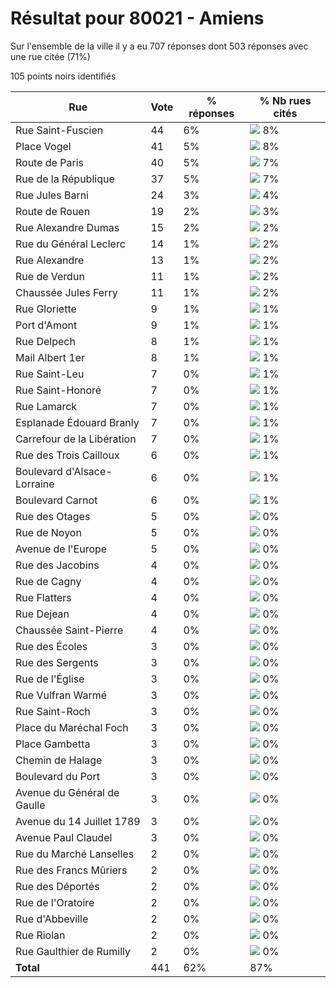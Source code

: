 # Résultat pour 80021 - Amiens

Sur l'ensemble de la ville il y a eu 707 réponses dont 503 réponses avec une rue citée (71%)

105 points noirs identifiés

| Rue | Vote | % réponses | % Nb rues cités|
|-----|------|------------|----------------|
| Rue Saint-Fuscien | 44 | 6% | <img src="../../img/bar_8.gif" />&nbsp;8%|
| Place Vogel | 41 | 5% | <img src="../../img/bar_8.gif" />&nbsp;8%|
| Route de Paris | 40 | 5% | <img src="../../img/bar_7.gif" />&nbsp;7%|
| Rue de la République | 37 | 5% | <img src="../../img/bar_7.gif" />&nbsp;7%|
| Rue Jules Barni | 24 | 3% | <img src="../../img/bar_4.gif" />&nbsp;4%|
| Route de Rouen | 19 | 2% | <img src="../../img/bar_3.gif" />&nbsp;3%|
| Rue Alexandre Dumas | 15 | 2% | <img src="../../img/bar_2.gif" />&nbsp;2%|
| Rue du Général Leclerc | 14 | 1% | <img src="../../img/bar_2.gif" />&nbsp;2%|
| Rue Alexandre | 13 | 1% | <img src="../../img/bar_2.gif" />&nbsp;2%|
| Rue de Verdun | 11 | 1% | <img src="../../img/bar_2.gif" />&nbsp;2%|
| Chaussée Jules Ferry | 11 | 1% | <img src="../../img/bar_2.gif" />&nbsp;2%|
| Rue Gloriette | 9 | 1% | <img src="../../img/bar_1.gif" />&nbsp;1%|
| Port d'Amont | 9 | 1% | <img src="../../img/bar_1.gif" />&nbsp;1%|
| Rue Delpech | 8 | 1% | <img src="../../img/bar_1.gif" />&nbsp;1%|
| Mail Albert 1er | 8 | 1% | <img src="../../img/bar_1.gif" />&nbsp;1%|
| Rue Saint-Leu | 7 | 0% | <img src="../../img/bar_1.gif" />&nbsp;1%|
| Rue Saint-Honoré | 7 | 0% | <img src="../../img/bar_1.gif" />&nbsp;1%|
| Rue Lamarck | 7 | 0% | <img src="../../img/bar_1.gif" />&nbsp;1%|
| Esplanade Édouard Branly | 7 | 0% | <img src="../../img/bar_1.gif" />&nbsp;1%|
| Carrefour de la Libération | 7 | 0% | <img src="../../img/bar_1.gif" />&nbsp;1%|
| Rue des Trois Cailloux | 6 | 0% | <img src="../../img/bar_1.gif" />&nbsp;1%|
| Boulevard d'Alsace-Lorraine | 6 | 0% | <img src="../../img/bar_1.gif" />&nbsp;1%|
| Boulevard Carnot | 6 | 0% | <img src="../../img/bar_1.gif" />&nbsp;1%|
| Rue des Otages | 5 | 0% | <img src="../../img/bar_0.gif" />&nbsp;0%|
| Rue de Noyon | 5 | 0% | <img src="../../img/bar_0.gif" />&nbsp;0%|
| Avenue de l'Europe | 5 | 0% | <img src="../../img/bar_0.gif" />&nbsp;0%|
| Rue des Jacobins | 4 | 0% | <img src="../../img/bar_0.gif" />&nbsp;0%|
| Rue de Cagny | 4 | 0% | <img src="../../img/bar_0.gif" />&nbsp;0%|
| Rue Flatters | 4 | 0% | <img src="../../img/bar_0.gif" />&nbsp;0%|
| Rue Dejean | 4 | 0% | <img src="../../img/bar_0.gif" />&nbsp;0%|
| Chaussée Saint-Pierre | 4 | 0% | <img src="../../img/bar_0.gif" />&nbsp;0%|
| Rue des Écoles | 3 | 0% | <img src="../../img/bar_0.gif" />&nbsp;0%|
| Rue des Sergents | 3 | 0% | <img src="../../img/bar_0.gif" />&nbsp;0%|
| Rue de l'Église | 3 | 0% | <img src="../../img/bar_0.gif" />&nbsp;0%|
| Rue Vulfran Warmé | 3 | 0% | <img src="../../img/bar_0.gif" />&nbsp;0%|
| Rue Saint-Roch | 3 | 0% | <img src="../../img/bar_0.gif" />&nbsp;0%|
| Place du Maréchal Foch | 3 | 0% | <img src="../../img/bar_0.gif" />&nbsp;0%|
| Place Gambetta | 3 | 0% | <img src="../../img/bar_0.gif" />&nbsp;0%|
| Chemin de Halage | 3 | 0% | <img src="../../img/bar_0.gif" />&nbsp;0%|
| Boulevard du Port | 3 | 0% | <img src="../../img/bar_0.gif" />&nbsp;0%|
| Avenue du Général de Gaulle | 3 | 0% | <img src="../../img/bar_0.gif" />&nbsp;0%|
| Avenue du 14 Juillet 1789 | 3 | 0% | <img src="../../img/bar_0.gif" />&nbsp;0%|
| Avenue Paul Claudel | 3 | 0% | <img src="../../img/bar_0.gif" />&nbsp;0%|
| Rue du Marché Lanselles | 2 | 0% | <img src="../../img/bar_0.gif" />&nbsp;0%|
| Rue des Francs Mûriers | 2 | 0% | <img src="../../img/bar_0.gif" />&nbsp;0%|
| Rue des Déportés | 2 | 0% | <img src="../../img/bar_0.gif" />&nbsp;0%|
| Rue de l'Oratoire | 2 | 0% | <img src="../../img/bar_0.gif" />&nbsp;0%|
| Rue d'Abbeville | 2 | 0% | <img src="../../img/bar_0.gif" />&nbsp;0%|
| Rue Riolan | 2 | 0% | <img src="../../img/bar_0.gif" />&nbsp;0%|
| Rue Gaulthier de Rumilly | 2 | 0% | <img src="../../img/bar_0.gif" />&nbsp;0%|
| **Total** | 441 | 62% | 87%|
